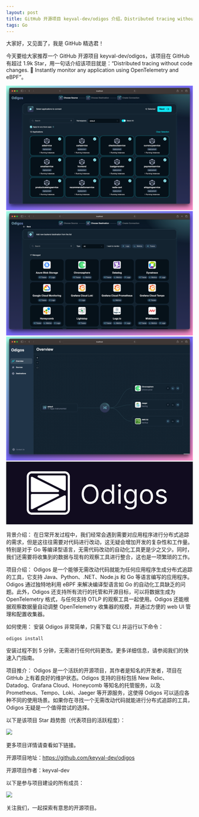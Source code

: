 ```yaml
---
layout: post
title: GitHub 开源项目 keyval-dev/odigos 介绍，Distributed tracing without code changes. 🚀 Instantly monitor any application using OpenTelemetry and eBPF
tags: Go
---
```


大家好，又见面了，我是 GitHub 精选君！

今天要给大家推荐一个 GitHub 开源项目 keyval-dev/odigos，该项目在 GitHub 有超过 1.9k Star，用一句话介绍该项目就是：“Distributed tracing without code changes. 🚀 Instantly monitor any application using OpenTelemetry and eBPF”。


![Works on any application](https://raw.githubusercontent.com/keyval-dev/odigos/master/assets/choose_apps.png)
![Works with any observability tool](https://raw.githubusercontent.com/keyval-dev/odigos/master/assets/choose_dest.png)
![Collectors Management](https://raw.githubusercontent.com/keyval-dev/odigos/master/assets/overview_page.png)
![](https://raw.githubusercontent.com/keyval-dev/odigos/master/assets/logo.png)







背景介绍：
在日常开发过程中，我们经常会遇到需要对应用程序进行分布式追踪的需求，但是这往往需要对代码进行改动，这无疑会增加开发的复杂性和工作量。特别是对于 Go 等编译型语言，无需代码改动的自动化工具更是少之又少。同时，我们还需要将收集到的数据与现有的观察工具进行整合，这也是一项繁琐的工作。

项目介绍：
Odigos 是一个能够无需改动代码就能为任何应用程序生成分布式追踪的工具，它支持 Java、Python、.NET、Node.js 和 Go 等语言编写的应用程序。Odigos 通过独特地利用 eBPF 来解决编译型语言如 Go 的自动化工具缺乏的问题。此外，Odigos 还支持所有流行的托管和开源目标，可以将数据生成为 OpenTelemetry 格式，与任何支持 OTLP 的观察工具一起使用。Odigos 还能根据观察数据量自动调整 OpenTelemetry 收集器的规模，并通过方便的 web UI 管理和配置收集器。

如何使用：
安装 Odigos 非常简单，只需下载 CLI 并运行以下命令：
```
odigos install
```
安装过程不到 5 分钟，无需进行任何代码更改。更多详细信息，请参阅我们的快速入门指南。

项目推介：
Odigos 是一个活跃的开源项目，其作者是知名的开发者，项目在 GitHub 上有着良好的维护状态。Odigos 支持的目标包括 New Relic、Datadog、Grafana Cloud、Honeycomb 等知名的托管服务，以及 Prometheus、Tempo、Loki、Jaeger 等开源服务，这使得 Odigos 可以适应各种不同的使用场景。如果你在寻找一个无需改动代码就能进行分布式追踪的工具，Odigos 无疑是一个值得尝试的选择。








以下是该项目 Star 趋势图（代表项目的活跃程度）：

![](https://api.star-history.com/svg?repos=keyval-dev/odigos&type=Timeline)

更多项目详情请查看如下链接。

开源项目地址：https://github.com/keyval-dev/odigos 

开源项目作者：keyval-dev

以下是参与项目建设的所有成员：

![](https://contrib.rocks/image?repo=keyval-dev/odigos)

关注我们，一起探索有意思的开源项目。

